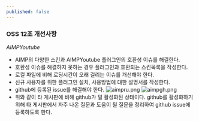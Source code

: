```yaml
---
published: false
---
```

### OSS 12조 개선사항

_AIMPYoutube_

- AIMP의 다양한 스킨과 AIMPYoutube 플러그인의 호환성 이슈를 해결한다.
- 호환성 이슈를 해결하지 못하는 경우 플러그인과 호환되는 스킨목록을 작성한다.
- 로컬 파일에 비해 로딩시간이 오래 걸리는 이슈를 개선해야 한다.
- 신규 사용자를 위한 플러그인 설치, 사용방법에 대한 설명서를 작성한다.
- github에 등록된 issue를 해결해야 한다.
![aimpru.png]({{site.baseurl}}/_posts/aimpru.png)
![aimpgh.png]({{site.baseurl}}/_posts/aimpgh.png)
- 위와 같이 타 게시판에 비해 github가 덜 활성화된 상태이다. github를 활성화하기 위해 타 게시판에서 자주 나온 질문과 도움이 될 질문을 정리하여 github issue에 등록하도록 한다.